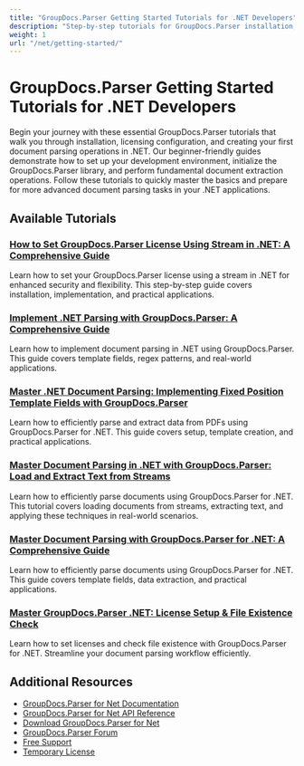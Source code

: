 ```yaml
---
title: "GroupDocs.Parser Getting Started Tutorials for .NET Developers"
description: "Step-by-step tutorials for GroupDocs.Parser installation, licensing, setup, and basic document parsing in .NET applications."
weight: 1
url: "/net/getting-started/"
---
```


# GroupDocs.Parser Getting Started Tutorials for .NET Developers

Begin your journey with these essential GroupDocs.Parser tutorials that walk you through installation, licensing configuration, and creating your first document parsing operations in .NET. Our beginner-friendly guides demonstrate how to set up your development environment, initialize the GroupDocs.Parser library, and perform fundamental document extraction operations. Follow these tutorials to quickly master the basics and prepare for more advanced document parsing tasks in your .NET applications.

## Available Tutorials

### [How to Set GroupDocs.Parser License Using Stream in .NET&#58; A Comprehensive Guide](./set-groupdocs-parser-license-stream-net/)
Learn how to set your GroupDocs.Parser license using a stream in .NET for enhanced security and flexibility. This step-by-step guide covers installation, implementation, and practical applications.

### [Implement .NET Parsing with GroupDocs.Parser&#58; A Comprehensive Guide](./guide-implement-dotnet-parsing-groupdocs-parser/)
Learn how to implement document parsing in .NET using GroupDocs.Parser. This guide covers template fields, regex patterns, and real-world applications.

### [Master .NET Document Parsing&#58; Implementing Fixed Position Template Fields with GroupDocs.Parser](./mastering-dotnet-document-parsing-groupdocs-parser/)
Learn how to efficiently parse and extract data from PDFs using GroupDocs.Parser for .NET. This guide covers setup, template creation, and practical applications.

### [Master Document Parsing in .NET with GroupDocs.Parser&#58; Load and Extract Text from Streams](./document-parsing-dotnet-groupdocs-parser-streams/)
Learn how to efficiently parse documents using GroupDocs.Parser for .NET. This tutorial covers loading documents from streams, extracting text, and applying these techniques in real-world scenarios.

### [Master Document Parsing with GroupDocs.Parser for .NET&#58; A Comprehensive Guide](./groupdocs-parser-net-document-parsing-guide/)
Learn how to efficiently parse documents using GroupDocs.Parser for .NET. This guide covers template fields, data extraction, and practical applications.

### [Master GroupDocs.Parser .NET&#58; License Setup & File Existence Check](./master-groupdocs-parser-net-license-file-check/)
Learn how to set licenses and check file existence with GroupDocs.Parser for .NET. Streamline your document parsing workflow efficiently.

## Additional Resources

- [GroupDocs.Parser for Net Documentation](https://docs.groupdocs.com/parser/net/)
- [GroupDocs.Parser for Net API Reference](https://reference.groupdocs.com/parser/net/)
- [Download GroupDocs.Parser for Net](https://releases.groupdocs.com/parser/net/)
- [GroupDocs.Parser Forum](https://forum.groupdocs.com/c/parser)
- [Free Support](https://forum.groupdocs.com/)
- [Temporary License](https://purchase.groupdocs.com/temporary-license/)
